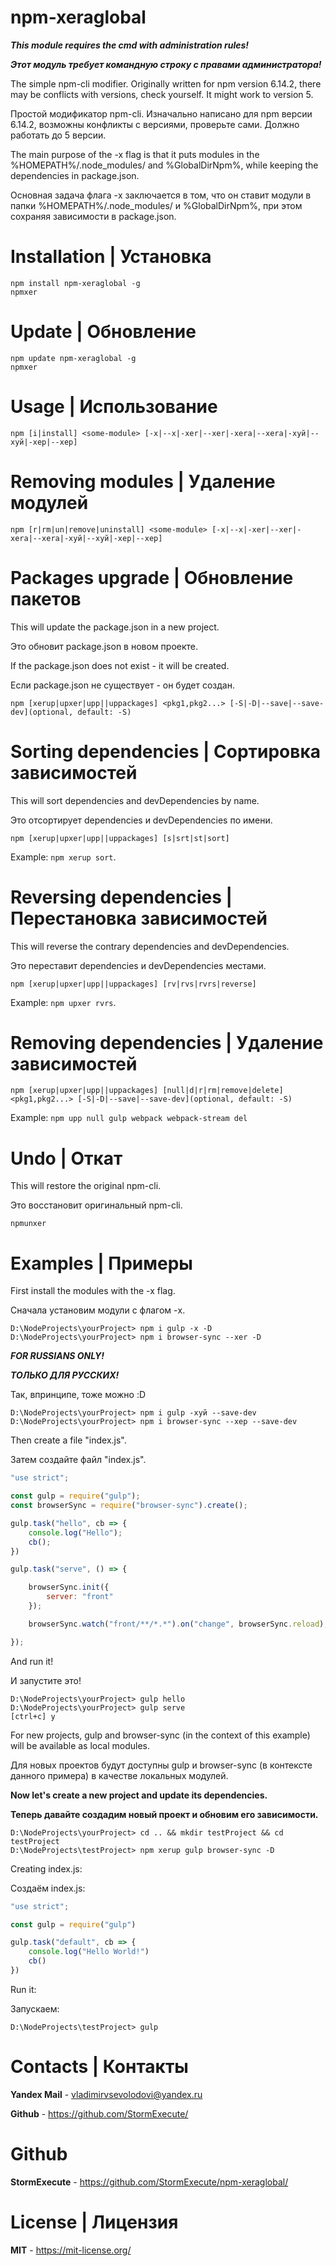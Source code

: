 # npm-xeraglobal

***This module requires the cmd with administration rules!***

***Этот модуль требует командную строку с правами администратора!***

The simple npm-cli modifier. Originally written for npm version 6.14.2, there may be conflicts with versions, check yourself. It might work to version 5.

Простой модификатор npm-cli. Изначально написано для npm версии 6.14.2, возможны конфликты с версиями, проверьте сами. Должно работать до 5 версии.

The main purpose of the -x flag is that it puts modules in the %HOMEPATH%/.node_modules/ and %GlobalDirNpm%, while keeping the dependencies in package.json.

Основная задача флага -x заключается в том, что он ставит модули в папки %HOMEPATH%/.node_modules/ и %GlobalDirNpm%, при этом сохраняя зависимости в package.json.

# Installation | Установка

```
npm install npm-xeraglobal -g
npmxer
```

# Update | Обновление

```
npm update npm-xeraglobal -g
npmxer
```

# Usage | Использование
```
npm [i|install] <some-module> [-x|--x|-xer|--xer|-xera|--xera|-хуй|--хуй|-хер|--хер]
```

# Removing modules | Удаление модулей
```
npm [r|rm|un|remove|uninstall] <some-module> [-x|--x|-xer|--xer|-xera|--xera|-хуй|--хуй|-хер|--хер]
```

# Packages upgrade | Обновление пакетов

This will update the package.json in a new project.

Это обновит package.json в новом проекте.

If the package.json does not exist - it will be created.

Если package.json не существует - он будет создан.

```
npm [xerup|upxer|upp||uppackages] <pkg1,pkg2...> [-S|-D|--save|--save-dev](optional, default: -S)
```

# Sorting dependencies | Сортировка зависимостей

This will sort dependencies and devDependencies by name.

Это отсортирует dependencies и devDependencies по имени.

```
npm [xerup|upxer|upp||uppackages] [s|srt|st|sort]
```

Example: ```npm xerup sort```.

# Reversing dependencies | Перестановка зависимостей

This will reverse the contrary dependencies and devDependencies.

Это переставит dependencies и devDependencies местами.

```
npm [xerup|upxer|upp||uppackages] [rv|rvs|rvrs|reverse]
```

Example: ```npm upxer rvrs```.

# Removing dependencies | Удаление зависимостей

```
npm [xerup|upxer|upp||uppackages] [null|d|r|rm|remove|delete] <pkg1,pkg2...> [-S|-D|--save|--save-dev](optional, default: -S)
```

Example: ```npm upp null gulp webpack webpack-stream del```

# Undo | Откат

This will restore the original npm-cli.

Это восстановит оригинальный npm-cli.

```
npmunxer
```

# Examples | Примеры

First install the modules with the -x flag.

Сначала установим модули с флагом -x.

```
D:\NodeProjects\yourProject> npm i gulp -x -D
D:\NodeProjects\yourProject> npm i browser-sync --xer -D
```

***FOR RUSSIANS ONLY!***

***ТОЛЬКО ДЛЯ РУССКИХ!***

Так, впринципе, тоже можно :D

```
D:\NodeProjects\yourProject> npm i gulp -хуй --save-dev
D:\NodeProjects\yourProject> npm i browser-sync --хер --save-dev
```

Then create a file "index.js".

Затем создайте файл "index.js".

```javascript
"use strict";

const gulp = require("gulp");
const browserSync = require("browser-sync").create();

gulp.task("hello", cb => {
	console.log("Hello");
	cb();
})

gulp.task("serve", () => {

	browserSync.init({
		server: "front"
	});

	browserSync.watch("front/**/*.*").on("change", browserSync.reload);

});
```

And run it!

И запустите это!

```
D:\NodeProjects\yourProject> gulp hello
D:\NodeProjects\yourProject> gulp serve
[ctrl+c] y
```

For new projects, gulp and browser-sync (in the context of this example) will be available as local modules.

Для новых проектов будут доступны gulp и browser-sync (в контексте данного примера) в качестве локальных модулей.

**Now let's create a new project and update its dependencies.**

**Теперь давайте создадим новый проект и обновим его зависимости.**

```
D:\NodeProjects\yourProject> cd .. && mkdir testProject && cd testProject
D:\NodeProjects\testProject> npm xerup gulp browser-sync -D
```

Creating index.js:

Создаём index.js:

```javascript
"use strict";

const gulp = require("gulp")

gulp.task("default", cb => {
	console.log("Hello World!")
	cb()
})
```

Run it:

Запускаем:

```
D:\NodeProjects\testProject> gulp
```

# Contacts | Контакты

**Yandex Mail** - vladimirvsevolodovi@yandex.ru

**Github** - https://github.com/StormExecute/

# Github

**StormExecute** - https://github.com/StormExecute/npm-xeraglobal/

# License | Лицензия

**MIT** - https://mit-license.org/
